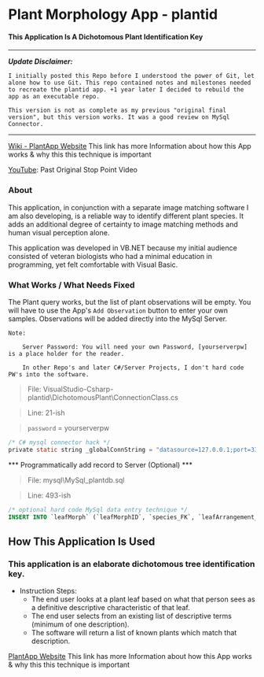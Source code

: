 # Plant Morphology App - plantid
#### This Application Is A Dichotomous Plant Identification Key

---
___Update Disclaimer:___

    I initially posted this Repo before I understood the power of Git, let alone how to use Git. This repo contained notes and milestones needed to recreate the plantid app. +1 year later I decided to rebuild the app as an executable repo.

    This version is not as complete as my previous "original final version", but this version works. It was a good review on MySql Connector.
---

[Wiki - PlantApp Website](http://mezcel.wixsite.com/plantmorphology) This link has more Information about how this App works & why this this technique is important

[YouTube](https://www.youtube.com/watch?time_continue=4&v=PrrcG2r2R-k): Past Original Stop Point Video

### About

This application, in conjunction with a separate image matching software I am also developing, is a reliable way to identify different plant species. It adds an additional degree of certainty to image matching methods and human visual perception alone.

This application was developed in VB.NET because my initial audience consisted of veteran biologists who had a minimal education in programming, yet felt comfortable with Visual Basic.

### What Works / What Needs Fixed

The Plant query works, but the list of plant observations will be empty. You will have to use the App's ```Add Observation``` button to enter your own samples. Observations will be added directly into the MySql Server.

    Note:    

        Server Password: You will need your own Password, [yourserverpw] is a place holder for the reader.

        In other Repo's and later C#/Server Projects, I don't hard code PW's into the software.

> File: VisualStudio-Csharp-plantid\DichotomousPlant\ConnectionClass.cs

> Line: 21-ish

> ```password``` = yourserverpw

```c
/* C# mysql connector hack */
private static string _globalConnString = "datasource=127.0.0.1;port=3306;username=root;password=yourserverpw;";
```

*** Programmatically add record to Server (Optional) ***

> File: mysql\MySql_plantdb.sql

> Line: 493-ish

```sql
/* optional hard code MySql data entry technique */
INSERT INTO `leafMorph` (`leafMorphID`, `species_FK`, `leafArrangement_FK`, `leafStructure_FK`, `leafMargin_FK`, `leafAttachment_FK`, `leafShape_FK`, `leafApex_FK`, `leafBase_FK`, `leafSurfaceTop_FK`, `leafSurfaceBottom_FK`, `leafVenation_FK`, `leafHairsTop_FK`, `leafHairsBottom_FK`) VALUES ('0','0','0','0','0','0','0','0','0','0','0','0','0','0');
```
## How This Application Is Used

### This application is an elaborate dichotomous tree identification key.

* Instruction Steps:
    * The end user looks at a plant leaf based on what that person sees as a definitive descriptive characteristic of that leaf.
    * The end user selects from an existing list of descriptive terms (minimum of one description).
    * The software will return a list of known plants which match that description.

[PlantApp Website](http://mezcel.wixsite.com/plantmorphology) This link has more Information about how this App works & why this this technique is important
